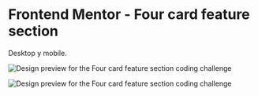 # Frontend Mentor - Four card feature section



Desktop y mobile.

![Design preview for the Four card feature section coding challenge](design/desktop-design.jpg)

![Design preview for the Four card feature section coding challenge](design/mobile-design.jpg)